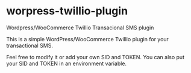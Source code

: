 # worpress-twillio-plugin
Wordpress/WooCommerce Twillio Transacional SMS plugin

This is a simple WordPress/WooCommerce Twillio plugin for your transactional SMS.

Feel free to modify it or add your own SID and TOKEN. You can also put your SID and TOKEN in an environment variable.


